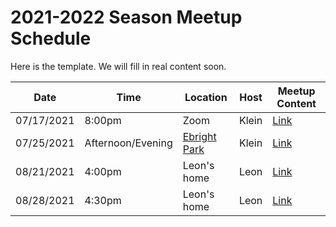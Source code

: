 # 2021-2022 Season Meetup Schedule

Here is the template. We will fill in real content soon.

| Date | Time | Location | Host | Meetup Content | 
|---|---|---|---|---|
| 07/17/2021 | 8:00pm | Zoom | Klein | [Link](./meetups/2021-07-17-meetup-00.md)|
| 07/25/2021 | Afternoon/Evening | [Ebright Park](https://goo.gl/maps/Aoz1ueJisBL7HM9A6) | Klein | [Link](./meetups/2021-07-25-meetup-01.md)|
| 08/21/2021 | 4:00pm | Leon's home | Leon | [Link](./meetups/2021-08-21-meetup-02.md)|
| 08/28/2021 | 4:30pm | Leon's home | Leon | [Link](./meetups/2021-08-28-meetup-03.md)|


